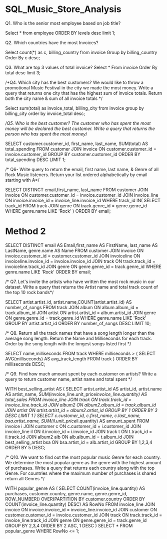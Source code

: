 # SQL_Music_Store_Analysis

 Q1. Who is the senior most employee based on job title?
 
Select * from employee
ORDER BY levels desc
limit 1;


 Q2. Which countries have the most Invoices?
 
Select count(*) as c, billing_country
from invoice
Group by billing_country
Order By c desc;


Q3. What are top 3 values of total invoice?
Select * From invoice
Order By total desc
limit 3;


/*Q4. Which city has the best customers? We would like to throw a promotional Music 
Festival in the city we made the most money. Write a query that returns one city that 
has the highest sum of invoice totals. Return both the city name & sum of all invoice 
totals */

Select sum(total) as invoice_total, billing_city
from invoice
group by billing_city
order by invoice_total desc;


/*Q5. Who is the best customer? The customer who has spent the most money will be 
declared the best customer. Write a query that returns the person who has spent the 
most money*/

SELECT customer.customer_id, first_name, last_name, SUM(total) AS total_spending
FROM customer
JOIN invoice ON customer.customer_id = invoice.customer_id
GROUP BY customer.customer_id
ORDER BY total_spending DESC
LIMIT 1;


/* Q6- Write query to return the email, first name, last name, & Genre of all Rock Music 
listeners. Return your list ordered alphabetically by email starting with A*/

SELECT DISTINCT email,first_name, last_name
FROM customer
JOIN invoice ON customer.customer_id = invoice.customer_id
JOIN invoice_line ON invoice.invoice_id = invoice_line.invoice_id
WHERE track_id IN(
	SELECT track_id FROM track
	JOIN genre ON track.genre_id = genre.genre_id
	WHERE genre.name LIKE 'Rock'
)
ORDER BY email;

# Method 2

SELECT DISTINCT email AS Email,first_name AS FirstName, last_name AS LastName, genre.name AS Name
FROM customer
JOIN invoice ON invoice.customer_id = customer.customer_id
JOIN invoiceline ON invoiceline.invoice_id = invoice.invoice_id
JOIN track ON track.track_id = invoiceline.track_id
JOIN genre ON genre.genre_id = track.genre_id
WHERE genre.name LIKE 'Rock'
ORDER BY email;


/* Q7. Let's invite the artists who have written the most rock music in our dataset. Write a 
query that returns the Artist name and total track count of the top 10 rock bands*/

SELECT artist.artist_id, artist.name,COUNT(artist.artist_id) AS number_of_songs
FROM track
JOIN album ON album.album_id = track.album_id
JOIN artist ON artist.artist_id = album.artist_id
JOIN genre ON genre.genre_id = track.genre_id
WHERE genre.name LIKE 'Rock'
GROUP BY artist.artist_id
ORDER BY number_of_songs DESC
LIMIT 10;


/* Q8. Return all the track names that have a song length longer than the average song length. 
Return the Name and Milliseconds for each track. Order by the song length with the 
longest songs listed first */

SELECT name,milliseconds
FROM track
WHERE milliseconds > (
	SELECT AVG(milliseconds) AS avg_track_length
	FROM track )
ORDER BY milliseconds DESC;


/* Q9. Find how much amount spent by each customer on artists? Write a query to return
customer name, artist name and total spent */

WITH best_selling_artist AS (
	SELECT artist.artist_id AS artist_id, artist.name AS artist_name, 
    SUM(invoice_line.unit_price*invoice_line.quantity) AS total_sales
	FROM invoice_line
	JOIN track ON track.track_id = invoice_line.track_id
	JOIN album2 ON album2.album_id = track.album_id
	JOIN artist ON artist.artist_id = album2.artist_id
	GROUP BY 1
	ORDER BY 3 DESC
	LIMIT 1
)
SELECT c.customer_id, c.first_name, c.last_name, bsa.artist_name, 
SUM(il.unit_price*il.quantity) AS amount_spent
FROM invoice i
JOIN customer c ON c.customer_id = i.customer_id
JOIN invoice_line il ON il.invoice_id = i.invoice_id
JOIN track t ON t.track_id = il.track_id
JOIN album2 alb ON alb.album_id = t.album_id
JOIN best_selling_artist bsa ON bsa.artist_id = alb.artist_id
GROUP BY 1,2,3,4
ORDER BY 5 DESC;


/* Q10. We want to find out the most popular music Genre for each country. We determine the 
most popular genre as the genre with the highest amount of purchases. Write a query 
that returns each country along with the top Genre. For countries where the maximum 
number of purchases is shared return all Genres */

WITH popular_genre AS (
    SELECT COUNT(invoice_line.quantity) AS purchases, customer.country,
    genre.name, genre.genre_id, 
	ROW_NUMBER() OVER(PARTITION BY customer.country 
    ORDER BY COUNT(invoice_line.quantity) DESC) AS RowNo 
    FROM invoice_line 
	JOIN invoice ON invoice.invoice_id = invoice_line.invoice_id
	JOIN customer ON customer.customer_id = invoice.customer_id
	JOIN track ON track.track_id = invoice_line.track_id
	JOIN genre ON genre.genre_id = track.genre_id
	GROUP BY 2,3,4
	ORDER BY 2 ASC, 1 DESC
)
SELECT * FROM popular_genre WHERE RowNo <= 1;
